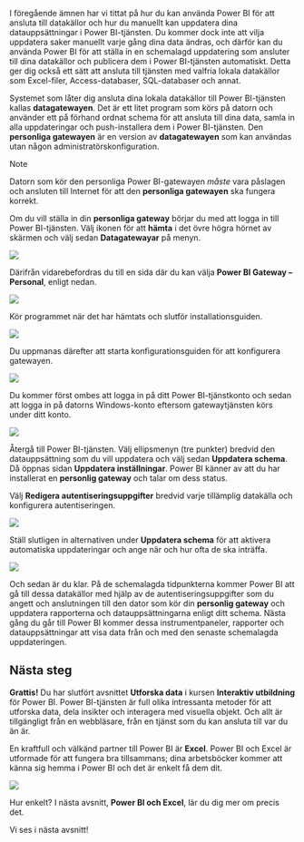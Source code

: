 I föregående ämnen har vi tittat på hur du kan använda Power BI för att ansluta till datakällor och hur du manuellt kan uppdatera dina datauppsättningar i Power BI-tjänsten. Du kommer dock inte att vilja uppdatera saker manuellt varje gång dina data ändras, och därför kan du använda Power BI för att ställa in en schemalagd uppdatering som ansluter till dina datakällor och publicera dem i Power BI-tjänsten automatiskt. Detta ger dig också ett sätt att ansluta till tjänsten med valfria lokala datakällor som Excel-filer, Access-databaser, SQL-databaser och annat.

Systemet som låter dig ansluta dina lokala datakällor till Power BI-tjänsten kallas **datagatewayen**. Det är ett litet program som körs på datorn och använder ett på förhand ordnat schema för att ansluta till dina data, samla in alla uppdateringar och push-installera dem i Power BI-tjänsten. Den **personliga gatewayen** är en version av **datagatewayen** som kan användas utan någon administratörskonfiguration.

>[!NOTE]
>Datorn som kör den personliga Power BI-gatewayen *måste* vara påslagen och ansluten till Internet för att den **personliga gatewayen** ska fungera korrekt.
> 

Om du vill ställa in din **personliga gateway** börjar du med att logga in till Power BI-tjänsten. Välj ikonen för att **hämta** i det övre högra hörnet av skärmen och välj sedan **Datagatewayar** på menyn.

![](media/4-6-install-configure-personal-gateway/4-6_1b.png)

Därifrån vidarebefordras du till en sida där du kan välja **Power BI Gateway – Personal**, enligt nedan.

![](media/4-6-install-configure-personal-gateway/4-6_2b.png)

Kör programmet när det har hämtats och slutför installationsguiden.

![](media/4-6-install-configure-personal-gateway/4-6_3a.png)

Du uppmanas därefter att starta konfigurationsguiden för att konfigurera gatewayen.

![](media/4-6-install-configure-personal-gateway/4-6_3b.png)

Du kommer först ombes att logga in på ditt Power BI-tjänstkonto och sedan att logga in på datorns Windows-konto eftersom gatewaytjänsten körs under ditt konto.

![](media/4-6-install-configure-personal-gateway/4-6_3c.png)

Återgå till Power BI-tjänsten. Välj ellipsmenyn (tre punkter) bredvid den datauppsättning som du vill uppdatera och välj sedan **Uppdatera schema**. Då öppnas sidan **Uppdatera inställningar**. Power BI känner av att du har installerat en **personlig gateway** och talar om dess status.

Välj **Redigera autentiseringsuppgifter** bredvid varje tillämplig datakälla och konfigurera autentiseringen.

![](media/4-6-install-configure-personal-gateway/4-6_6.png)

Ställ slutligen in alternativen under **Uppdatera schema** för att aktivera automatiska uppdateringar och ange när och hur ofta de ska inträffa.

![](media/4-6-install-configure-personal-gateway/4-6_7.png)

Och sedan är du klar. På de schemalagda tidpunkterna kommer Power BI att gå till dessa datakällor med hjälp av de autentiseringsuppgifter som du angett och anslutningen till den dator som kör din **personlig gateway** och uppdatera rapporterna och datauppsättningarna enligt ditt schema. Nästa gång du går till Power BI kommer dessa instrumentpaneler, rapporter och datauppsättningar att visa data från och med den senaste schemalagda uppdateringen.

## <a name="next-steps"></a>Nästa steg
**Grattis!** Du har slutfört avsnittet **Utforska data** i kursen **Interaktiv utbildning** för Power BI. Power BI-tjänsten är full olika intressanta metoder för att utforska data, dela insikter och interagera med visuella objekt. Och allt är tillgängligt från en webbläsare, från en tjänst som du kan ansluta till var du än är.

En kraftfull och välkänd partner till Power BI är **Excel**. Power BI och Excel är utformade för att fungera bra tillsammans; dina arbetsböcker kommer att känna sig hemma i Power BI och det är enkelt få dem dit.

![](media/4-6-install-configure-personal-gateway/5-1_1.png)

Hur enkelt? I nästa avsnitt, **Power BI och Excel**, lär du dig mer om precis det.

Vi ses i nästa avsnitt!

